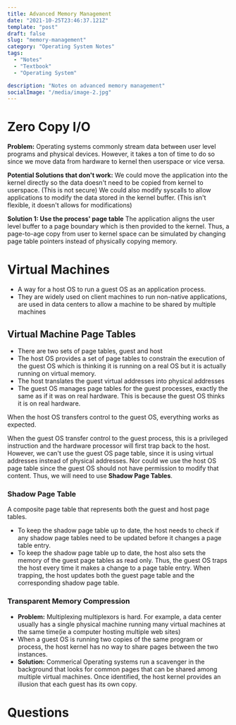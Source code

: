 ```yaml
---
title: Advanced Memory Management
date: "2021-10-25T23:46:37.121Z"
template: "post"
draft: false
slug: "memory-management"
category: "Operating System Notes"
tags:
  - "Notes"
  - "Textbook"
  - "Operating System"

description: "Notes on advanced memory management"
socialImage: "/media/image-2.jpg"
---
```

# Zero Copy I/O
**Problem:** Operating systems commonly stream data between user level programs and physical devices. However, it takes a ton of time to do so since we move data from hardware to kernel then userspace or vice versa.

**Potential Solutions that don't work:** We could move the application into the kernel directly so the data doesn't need to be copied from kernel to userspace. (This is not secure) We could also modify syscalls to allow applications to modify the data stored in the kernel buffer. (This isn't flexible, it doesn't allows for modifications)

**Solution 1: Use the process' page table** The application aligns the user level buffer to a page boundary which is then provided to the kernel. Thus, a page-to-age copy from user to kernel space can be simulated by changing page table pointers instead of physically copying memory.

# Virtual Machines
- A way for a host OS to run a guest OS as an application process.
- They are widely used on client machines to run non-native applications, are used in data centers to allow a machine to be shared by multiple machines

## Virtual Machine Page Tables
- There are two sets of page tables, guest and host
- The host OS provides a set of page tables to constrain the execution of the guest OS which is thinking it is running on a real OS but it is actually running on virtual memory.
- The host translates the guest virtual addresses into physical addresses
- The guest OS manages page tables for the guest processes, exactly the same as if it was on real hardware. This is because the guest OS thinks it is on real hardware.

When the host OS transfers control to the guest OS, everything works as expected.

When the guest OS transfer control to the guest process, this is a privileged instruction and the hardware processor will first trap back to the host. However, we can't use the guest OS page table, since it is using virtual addresses instead of physical addresses. Nor could we use the host OS page table since the guest OS should not have permission to modify that content. Thus, we will need to use **Shadow Page Tables**.

### Shadow Page Table
A composite page table that represents both the guest and host page tables.
- To keep the shadow page table up to date, the host needs to check if any shadow page tables need to be updated before it changes a page table entry.
- To keep the shadow page table up to date, the host also sets the memory of the guest page tables as read only. Thus, the guest OS traps the host every time it makes a change to a page table entry. When trapping, the host updates both the guest page table and the corresponding shadow page table.

### Transparent Memory Compression
- **Problem:** Multiplexing multiplexors is hard. For example, a data center usually has a single physical machine running many virtual machines at the same time(ie a computer hosting multiple web sites)
- When a guest OS is running two copies of the same program or process, the host kernel has no way to share pages between the two instances.
- **Solution:** Commerical Operating systems run a scavenger in the background that looks for common pages that can be shared among multiple virtual machines. Once identified, the host kernel provides an illusion that each guest has its own copy. 

# Questions